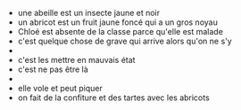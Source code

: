 - une abeille est un insecte jaune et noir
- un abricot est un fruit jaune foncé qui a un gros noyau
- Chloé est absente de la classe parce qu'elle est malade
- c'est quelque chose de grave qui arrive alors qu'on ne s'y
-
- c'est les mettre en mauvais état
- c'est ne pas être là
-
- elle vole et peut piquer
- on fait de la confiture et des tartes avec les abricots